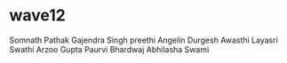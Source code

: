 # wave12
Somnath Pathak
Gajendra Singh
preethi
Angelin
Durgesh Awasthi
Layasri
Swathi
Arzoo Gupta
Paurvi Bhardwaj
Abhilasha Swami
